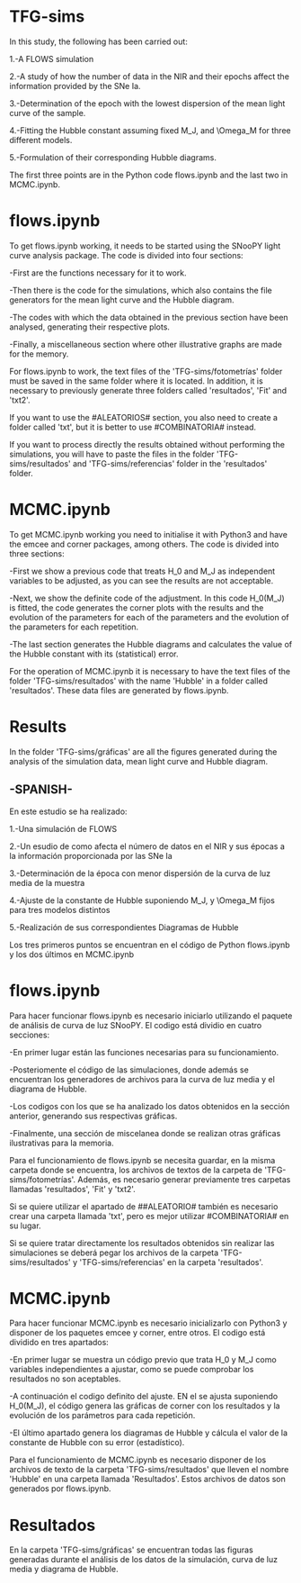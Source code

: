 # TFG-sims

In this study, the following has been carried out:

1.-A FLOWS simulation

2.-A study of how the number of data in the NIR and their epochs affect the information provided by the SNe Ia.

3.-Determination of the epoch with the lowest dispersion of the mean light curve of the sample.

4.-Fitting the Hubble constant assuming fixed M_J, and \Omega_M for three different models.

5.-Formulation of their corresponding Hubble diagrams.

The first three points are in the Python code flows.ipynb and the last two in MCMC.ipynb.

# flows.ipynb #

To get flows.ipynb working, it needs to be started using the SNooPY light curve analysis package.
The code is divided into four sections:

-First are the functions necessary for it to work.

-Then there is the code for the simulations, which also contains the file generators for the mean light curve and the Hubble diagram.

-The codes with which the data obtained in the previous section have been analysed, generating their respective plots.

-Finally, a miscellaneous section where other illustrative graphs are made for the memory.


For flows.ipynb to work, the text files of the 'TFG-sims/fotometrías' folder must be saved in the same folder where it is located. In addition, it is necessary to previously generate three folders called 'resultados', 'Fit' and 'txt2'.

If you want to use the #ALEATORIOS# section, you also need to create a folder called 'txt', but it is better to use #COMBINATORIA# instead.

If you want to process directly the results obtained without performing the simulations, you will have to paste the files in the folder 'TFG-sims/resultados' and 'TFG-sims/referencias' folder in the 'resultados' folder.

# MCMC.ipynb #

To get MCMC.ipynb working you need to initialise it with Python3 and have the emcee and corner packages, among others.
The code is divided into three sections:

-First we show a previous code that treats H_0 and M_J as independent variables to be adjusted, as you can see the results are not acceptable.

-Next, we show the definite code of the adjustment. In this code H_0(M_J) is fitted, the code generates the corner plots with the results and the evolution of the parameters for each of the parameters and the evolution of the parameters for each repetition.

-The last section generates the Hubble diagrams and calculates the value of the Hubble constant with its (statistical) error.

For the operation of MCMC.ipynb it is necessary to have the text files of the folder 'TFG-sims/resultados' with the name 'Hubble' in a folder called 'resultados'. These data files are generated by flows.ipynb.

# Results #

In the folder 'TFG-sims/gráficas' are all the figures generated during the analysis of the simulation data, mean light curve and Hubble diagram.


-SPANISH-
---------

En este estudio se ha realizado:

1.-Una simulación de FLOWS

2.-Un esudio de como afecta el número de datos en el NIR y sus épocas a la información proporcionada por las SNe Ia

3.-Determinación de la época con menor dispersión de la curva de luz media de la muestra

4.-Ajuste de la constante de Hubble suponiendo M_J, y \Omega_M fijos para tres modelos distintos

5.-Realización de sus correspondientes Diagramas de Hubble

Los tres primeros puntos se encuentran en el código de Python flows.ipynb y los dos últimos en MCMC.ipynb

# flows.ipynb #

Para hacer funcionar flows.ipynb es necesario iniciarlo utilizando el paquete de análisis de curva de luz SNooPY.
El codigo está dividio en cuatro secciones:

-En primer lugar están las funciones necesarias para su funcionamiento.

-Posteriomente el código de las simulaciones, donde además se encuentran los generadores de archivos para la curva de luz media y el diagrama de Hubble.

-Los codigos con los que se ha analizado los datos obtenidos en la sección anterior, generando sus respectivas gráficas.

-Finalmente, una sección de miscelanea donde se realizan otras gráficas ilustrativas para la memoria.

Para el funcionamiento de flows.ipynb se necesita guardar, en la misma carpeta donde se encuentra, los archivos de textos de la carpeta de 'TFG-sims/fotometrías'. Además, es necesario generar previamente tres carpetas llamadas 'resultados', 'Fit' y 'txt2'. 

Si se quiere utilizar el apartado de ##ALEATORIO# también es necesario crear una carpeta llamada 'txt', pero es mejor utilizar #COMBINATORIA#  en su lugar.

Si se quiere tratar directamente los resultados obtenidos sin realizar las simulaciones se deberá pegar los archivos de la carpeta 'TFG-sims/resultados' y 'TFG-sims/referencias' en la carpeta 'resultados'.

# MCMC.ipynb #

Para hacer funcionar MCMC.ipynb es necesario inicializarlo con Python3 y disponer de los paquetes emcee y corner, entre otros.
El codigo está dividido en tres apartados:

-En primer lugar se muestra un código previo que trata H_0 y M_J como variables independientes a ajustar, como se puede comprobar los resultados no son
aceptables.

-A continuación el codigo definito del ajuste. EN el se ajusta suponiendo H_0(M_J), el código genera las gráficas de corner con los resultados y la evolución de los parámetros para cada repetición.

-El último apartado genera los diagramas de Hubble y cálcula el valor de la constante de Hubble con su error (estadístico).

Para el funcionamiento de MCMC.ipynb es necesario disponer de los archivos de texto de la carpeta 'TFG-sims/resultados' que lleven el nombre 'Hubble' en una carpeta llamada 'Resultados'. Estos archivos de datos son generados por flows.ipynb.

# Resultados #

En la carpeta 'TFG-sims/gráficas' se encuentran todas las figuras generadas durante el análisis de los datos de la simulación, curva de luz media y diagrama de Hubble.

